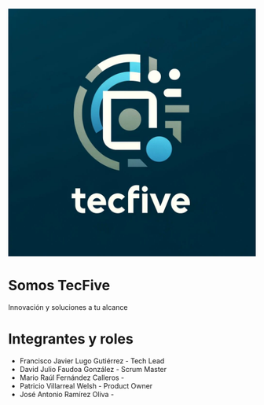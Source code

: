 ![logo](Logo.jpeg)
# Somos TecFive
Innovación y soluciones a tu alcance

# Integrantes y roles

* Francisco Javier Lugo Gutiérrez - Tech Lead
* David Julio Faudoa González - Scrum Master
* Mario Raúl Fernández Calleros - 
* Patricio Villarreal Welsh - Product Owner
* José Antonio Ramírez Oliva - 
